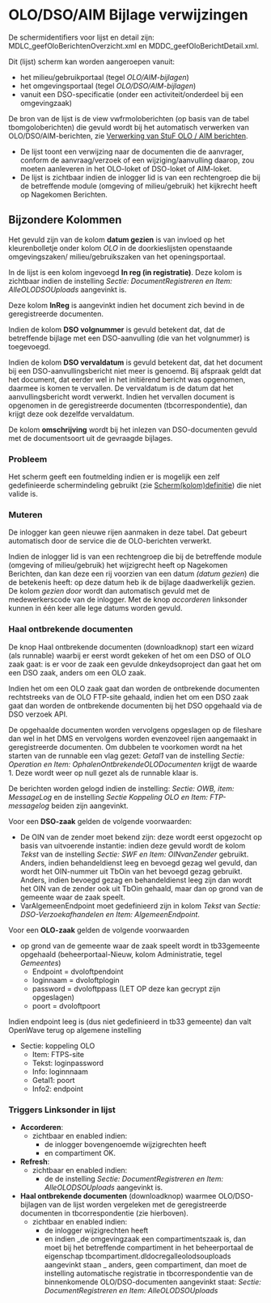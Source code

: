 # OLO/DSO/AIM Bijlage verwijzingen

De schermidentifiers voor lijst en detail zijn: MDLC_geefOloBerichtenOverzicht.xml en MDDC_geefOloBerichtDetail.xml.

Dit (lijst) scherm kan worden aangeroepen vanuit:

- het milieu/gebruikportaal (tegel _OLO/AIM-bijlagen_)
- het omgevingsportaal (tegel _OLO/DSO/AIM-bijlagen_)
- vanuit een DSO-specificatie (onder een activiteit/onderdeel bij een omgevingzaak)

De bron van de lijst is de view vwfrmoloberichten (op basis van de tabel tbomgoloberichten) die gevuld wordt bij het automatisch verwerken van OLO/DSO/AIM-berichten, zie
[Verwerking van StuF OLO / AIM berichten](/docs/probleemoplossing/programmablokken/olo_verwerking.md).

- De lijst toont een verwijzing naar de documenten die de aanvrager, conform de aanvraag/verzoek of een wijziging/aanvulling daarop, zou moeten aanleveren in het OLO-loket of DSO-loket of AIM-loket.
- De lijst is zichtbaar indien de inlogger lid is van een rechtengroep die bij de betreffende module (omgeving of milieu/gebruik) het kijkrecht heeft op Nagekomen Berichten.

## Bijzondere Kolommen

Het gevuld zijn van de kolom **datum gezien** is van invloed op het kleurenbolletje onder kolom _OLO_ in de doorkieslijsten openstaande omgevingszaken/ milieu/gebruikszaken van het openingsportaal.

In de lijst is een kolom ingevoegd **In reg (in registratie)**. Deze kolom is zichtbaar indien de instelling _Sectie: DocumentRegistreren en Item: AlleOLODSOUploads_ aangevinkt is.

Deze kolom **InReg** is aangevinkt indien het document zich bevind in de geregistreerde documenten.

Indien de kolom **DSO volgnummer** is gevuld betekent dat, dat de betreffende bijlage met een DSO-aanvulling (die van het volgnummer) is toegevoegd.

Indien de kolom **DSO vervaldatum** is gevuld betekent dat, dat het document bij een DSO-aanvullingsbericht niet meer is genoemd. Bij afspraak geldt dat het document, dat eerder wel in het initiërend bericht was opgenomen, daarmee is komen te vervallen. De vervaldatum is de datum dat het aanvullingsbericht wordt verwerkt. Indien het vervallen document is opgenomen in de geregistreerde documenten (tbcorrespondentie), dan krijgt deze ook dezelfde vervaldatum.

De kolom **omschrijving** wordt bij het inlezen van DSO-documenten gevuld met de documentsoort uit de gevraagde bijlages.

### Probleem

Het scherm geeft een foutmelding indien er is mogelijk een zelf gedefinieerde schermindeling gebruikt (zie [Scherm(kolom)definitie](/docs/instellen_inrichten/schermdefinitie/README.md)) die niet valide is.

### Muteren

De inlogger kan geen nieuwe rijen aanmaken in deze tabel. Dat gebeurt automatisch door de service die de OLO-berichten verwerkt.

Indien de inlogger lid is van een rechtengroep die bij de betreffende module (omgeving of milieu/gebruik) het wijzigrecht heeft op Nagekomen Berichten, dan kan deze een rij voorzien van een datum _(datum gezien_) die de betekenis heeft: op deze datum heb ik de bijlage daadwerkelijk gezien. De kolom _gezien door_ wordt dan automatisch gevuld met de medewerkerscode van de inlogger.
Met de knop _accorderen_ linksonder kunnen in één keer alle lege datums worden gevuld.

### Haal ontbrekende documenten

De knop Haal ontbrekende documenten (downloadknop) start een wizard (als runnable) waarbij er eerst wordt gekeken of het om een DSO of OLO zaak gaat: is er voor de zaak een gevulde dnkeydsoproject dan gaat het om een DSO zaak, anders om een OLO zaak.

Indien het om een OLO zaak gaat dan worden de ontbrekende documenten rechtstreeks van de OLO FTP-site gehaald, indien het om een DSO zaak gaat dan worden de ontbrekende documenten bij het DSO opgehaald via de DSO verzoek API.

De opgehaalde documenten worden vervolgens opgeslagen op de fileshare dan wel in het DMS en vervolgens worden evenzoveel rijen aangemaakt in geregistreerde documenten. Om dubbelen te voorkomen wordt na het starten van de runnable een vlag gezet: _Getal1_ van de instelling _Sectie: Operation en Item: OphalenOntbrekendeOLODocumenten_ krijgt de waarde 1. Deze wordt weer op null gezet als de runnable klaar is.

De berichten worden gelogd indien de instelling: _Sectie: OWB, item: MessageLog_ en de instelling _Sectie Koppeling OLO en Item: FTP-messagelog_ beiden zijn aangevinkt.

Voor een **DSO-zaak** gelden de volgende voorwaarden:

- De OIN van de zender moet bekend zijn: deze wordt eerst opgezocht op basis van uitvoerende instantie: indien deze gevuld wordt de kolom _Tekst_ van de instelling _Sectie: SWF en Item: OINvanZender_ gebruikt. Anders, indien behandeldienst leeg en bevoegd gezag wel gevuld, dan wordt het OIN-nummer uit TbOin van het bevoegd gezag gebruikt. Anders, indien bevoegd gezag en behandeldienst leeg zijn dan wordt het OIN van de zender ook uit TbOin gehaald, maar dan op grond van de gemeente waar de zaak speelt.
- VarAlgemeenEndpoint moet gedefinieerd zijn in kolom _Tekst_ van _Sectie: DSO-Verzoekafhandelen en Item: AlgemeenEndpoint_.

Voor een **OLO-zaak** gelden de volgende voorwaarden

- op grond van de gemeente waar de zaak speelt wordt in tb33gemeente opgehaald (beheerportaal-Nieuw, kolom Administratie, tegel _Gemeentes_)
  - Endpoint = dvoloftpendoint
  - loginnaam = dvoloftplogin
  - password = dvoloftppass (LET OP deze kan gecrypt zijn opgeslagen)
  - poort = dvoloftpoort

Indien endpoint leeg is (dus niet gedefinieerd in tb33 gemeente) dan valt OpenWave terug op algemene instelling

- Sectie: koppeling OLO
  - Item: FTPS-site
  - Tekst: loginpassword
  - Info: loginnnaam
  - Getal1: poort
  - Info2: endpoint

### Triggers Linksonder in lijst

- **Accorderen**:
  - zichtbaar en enabled indien:
    - de inlogger bovengenoemde wijzigrechten heeft
    - en compartiment OK.
- **Refresh**:
  - zichtbaar en enabled indien:
    - de de instelling _Sectie: DocumentRegistreren en Item: AlleOLODSOUploads_ aangevinkt is.
- **Haal ontbrekende documenten** (downloadknop) waarmee OLO/DSO-bijlagen van de lijst worden vergeleken met de geregistreerde documenten in tbcorrespondentie (zie hierboven).
  - zichtbaar en enabled indien:
    - de inlogger wijzigrechten heeft
    - en indien
      _de omgevingzaak een compartimentszaak is, dan moet bij het betreffende compartiment in het beheerportaal de eigenschap tbcompartiment.dldocregalleolodsouploads aangevinkt staan
      _ anders, geen compartiment, dan moet de instelling automatische registratie in tbcorrespondentie van de binnenkomende OLO/DSO-documenten aangevinkt staat: _Sectie: DocumentRegistreren en Item: AlleOLODSOUploads_
